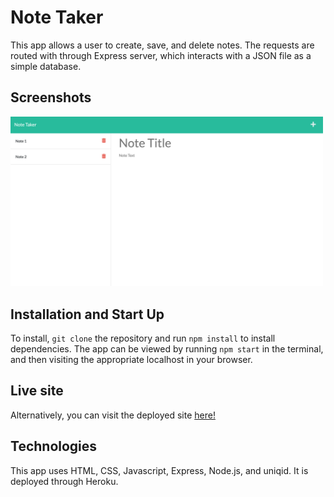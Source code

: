 # Note Taker

This app allows a user to create, save, and delete notes.  The requests are routed with through Express server, which interacts with a JSON file as a simple database.

## Screenshots

<img src='./img/site-screenshot.png' width="500px"/>

## Installation and Start Up

To install, `git clone` the repository and run `npm install` to install dependencies. The app can be viewed by running `npm start` in the terminal, and then visiting the appropriate localhost in your browser.

## Live site

Alternatively, you can visit the deployed site [here!](https://note-taker-heroku3.herokuapp.com/)

## Technologies

This app uses HTML, CSS, Javascript, Express, Node.js, and uniqid. It is deployed through Heroku.
